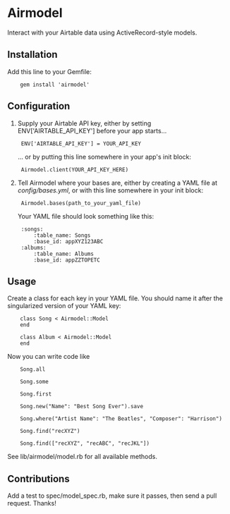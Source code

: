 Airmodel
===========

Interact with your Airtable data using ActiveRecord-style models.

Installation
----------------

Add this line to your Gemfile:

		gem install 'airmodel'

Configuration
----------------
1. Supply your Airtable API key, either by setting ENV['AIRTABLE_API_KEY']
before your app starts...

		ENV['AIRTABLE_API_KEY'] = YOUR_API_KEY

	... or by putting this line somewhere in your app's init block:

		Airmodel.client(YOUR_API_KEY_HERE)

2. Tell Airmodel where your bases are, either by creating a YAML file at
*config/bases.yml*, or with this line somewhere in your init block:

		Airmodel.bases(path_to_your_yaml_file)

	Your YAML file should look something like this:

		:songs:
			:table_name: Songs
			:base_id: appXYZ123ABC
		:albums:
			:table_name: Albums
			:base_id: appZZTOPETC


Usage
----------------

Create a class for each key in your YAML file. You should name it after the 
singularized version of your YAML key:

		class Song < Airmodel::Model
		end

		class Album < Airmodel::Model
		end

Now you can write code like

		Song.all

		Song.some

		Song.first

		Song.new("Name": "Best Song Ever").save

		Song.where("Artist Name": "The Beatles", "Composer": "Harrison")

		Song.find("recXYZ")

		Song.find(["recXYZ", "recABC", "recJKL"])

See lib/airmodel/model.rb for all available methods.


Contributions
----------------

Add a test to spec/model_spec.rb, make sure it passes, then send a pull
request. Thanks!


